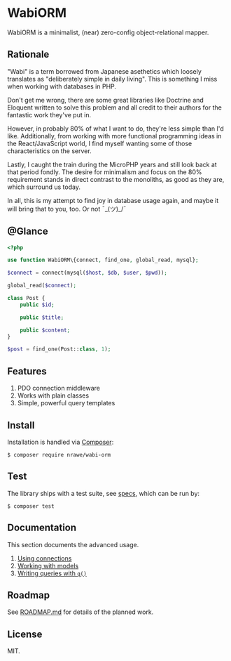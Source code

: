 # WabiORM

WabiORM is a minimalist, (near) zero-config object-relational mapper.

## Rationale

"Wabi" is a term borrowed from Japanese asethetics which loosely translates as
"deliberately simple in daily living". This is something I miss when working
with databases in PHP.

Don't get me wrong, there are some great libraries like Doctrine and Eloquent
written to solve this problem and all credit to their authors for the fantastic
work they've put in.

However, in probably 80% of what I want to do, they're less simple than I'd
like. Additionally, from working with more functional programming ideas in the
React/JavaScript world, I find myself wanting some of those characteristics on
the server.

Lastly, I caught the train during the MicroPHP years and still look back at
that period fondly. The desire for minimalism and focus on the 80% requirement
stands in direct contrast to the monoliths, as good as they are, which surround
us today.

In all, this is my attempt to find joy in database usage again, and maybe it
will bring that to you, too. Or not ¯\_(ツ)_/¯

## @Glance

```php
<?php

use function WabiORM\{connect, find_one, global_read, mysql};

$connect = connect(mysql($host, $db, $user, $pwd));

global_read($connect);

class Post {
    public $id;

    public $title;

    public $content;
}

$post = find_one(Post::class, 1);

```

## Features

1. PDO connection middleware
2. Works with plain classes
3. Simple, powerful query templates

## Install

Installation is handled via [Composer](https://getcomposer.org):

```
$ composer require nrawe/wabi-orm
```

## Test

The library ships with a test suite, see [specs](specs/), which can be run by:

```
$ composer test
```

## Documentation

This section documents the advanced usage.

1. [Using connections](docs/connect.md)
2. [Working with models](docs/models.md)
3. [Writing queries with `q()`](docs/queries.md)

## Roadmap
See [ROADMAP.md](./ROADMAP.md) for details of the planned work.

## License
MIT.
